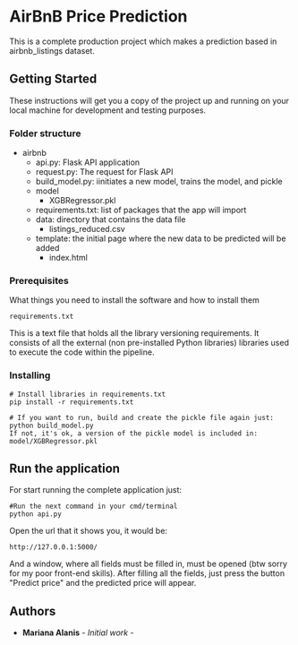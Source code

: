 # AirBnB Price Prediction

This is a complete production project which makes a prediction based in airbnb_listings dataset.

## Getting Started

These instructions will get you a copy of the project up and running on your local machine for development and testing purposes. 

### Folder structure

* airbnb
  * api.py: Flask API application
  * request.py: The request for Flask API
  * build_model.py: iinitiates a new model, trains the model, and pickle
  * model
      * XGBRegressor.pkl
  * requirements.txt: list of packages that the app will import
  * data: directory that contains the data file
      * listings_reduced.csv
  * template: the initial page where the new data to be predicted will be added
      * index.html

### Prerequisites

What things you need to install the software and how to install them

```
requirements.txt
```

This is a text file that holds all the library versioning requirements. It consists of all the external (non pre-installed Python libraries) libraries used to execute the code within the pipeline.

### Installing

```
# Install libraries in requirements.txt
pip install -r requirements.txt
```

```
# If you want to run, build and create the pickle file again just:
python build_model.py
If not, it's ok, a version of the pickle model is included in: model/XGBRegressor.pkl
```


## Run the application

For start running the complete application just:

```
#Run the next command in your cmd/terminal
python api.py
```
Open the url that it shows you, it would be:
```
http://127.0.0.1:5000/
```
And a window, where all fields must be filled in, must be opened (btw sorry for my poor front-end skills).
After filling all the fields, just press the button "Predict price" and the predicted price will appear.


## Authors

* **Mariana Alanis** - *Initial work* - 


